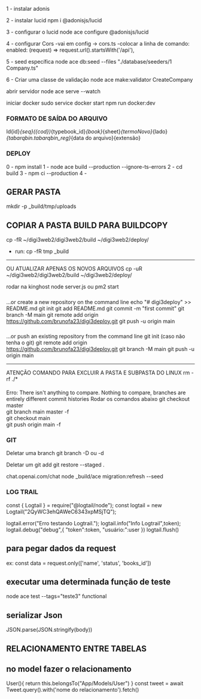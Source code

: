 1 - instalar adonis

2 - instalar lucid
npm i @adonisjs/lucid

3 - configurar o lucid
node ace configure @adonisjs/lucid

4 - configurar Cors
-vai em config -> cors.ts
-colocar a linha de comando:
enabled: (request) => request.url().startsWith('/api'),

5 - seed específica
node ace db:seed --files "./database/seeders/1 Company.ts"

6 - Criar uma classe de validação
node ace make:validator CreateCompany

abrir servidor
 node ace serve --watch

 iniciar docker
 sudo service docker start
 npm run docker:dev

### FORMATO DE SAÍDA DO ARQUIVO
  Id{id}_{seq}({cod})_{typebook_id}_{book}_{sheet}_{termoNovo}_{lado}_{tabarqbin.tabarqbin_reg}_{data do arquivo}{extensão}


### DEPLOY
0 - npm install
1 - node ace build --production --ignore-ts-errors
2 - cd build
3 - npm ci --production
4 - 

## GERAR PASTA
mkdir -p _build/tmp/uploads

## COPIAR A PASTA BUILD PARA BUILDCOPY
cp -fR ~/digi3web2/digi3web2/build ~/digi3web2/deploy/
- run: cp -fR tmp _build
----
OU
ATUALIZAR APENAS OS NOVOS ARQUIVOS
cp -uR ~/digi3web2/digi3web2/build ~/digi3web2/deploy/

rodar na kinghost
node server.js ou pm2 start

#####
…or create a new repository on the command line
echo "# digi3deploy" >> README.md
git init
git add README.md
git commit -m "first commit"
git branch -M main
git remote add origin https://github.com/brunofa23/digi3deploy.git
git push -u origin main

###
…or push an existing repository from the command line
git init (caso não tenha o git)
git remote add origin https://github.com/brunofa23/digi3deploy.git
git branch -M main
git push -u origin main

************************************
ATENÇÃO COMANDO PARA EXCLUIR A PASTA E SUBPASTA DO LINUX
rm -rf ./*


####
Erro:
There isn't anything to compare. Nothing to compare, branches are entirely different commit histories
Rodar os comandos abaixo
git checkout master   
git branch main master -f    
git checkout main  
git push origin main -f 

### GIT 
Deletar uma branch
git branch -D ou -d <nome da branch>

Deletar um git add
git restore --staged .

chat.openai.com/chat
node _build/ace migration:refresh --seed

### LOG TRAIL
const { Logtail } = require("@logtail/node");
const logtail = new Logtail("2QyWC3ehQAWeC6343xpMSjTQ");

logtail.error("Erro testando Logtrail.");
logtail.info("Info Logtrail",token);
logtail.debug("debug",{
      "token":token,
      "usuário:":user
    })
logtail.flush()


## para pegar dados da request
ex: const data = request.only(['name', 'status', 'books_id'])


## executar uma determinada função de teste
node ace test --tags="teste3" functional

## serializar Json
JSON.parse(JSON.stringify(body))

## RELACIONAMENTO ENTRE TABELAS
## no model fazer o relacionamento
User(){
  return this.belongsTo("App/Models/User")
}
const tweet = await Tweet.query().with('nome do relacionamento').fetch()

